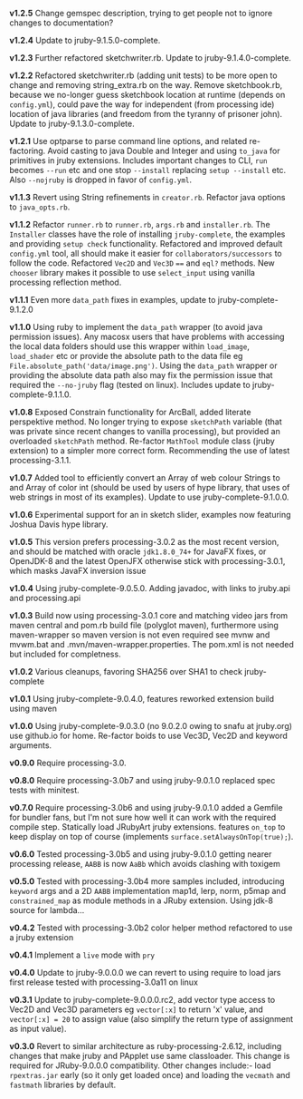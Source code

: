 
**v1.2.5** Change gemspec description, trying to get people not to ignore changes to documentation?

**v1.2.4** Update to jruby-9.1.5.0-complete.

**v1.2.3** Further refactored sketchwriter.rb. Update to jruby-9.1.4.0-complete.

**v1.2.2** Refactored sketchwriter.rb (adding unit tests) to be more open to change and removing string_extra.rb on the way. Remove sketchbook.rb, because we no-longer guess sketchbook location at runtime (depends on `config.yml`), could pave the way for independent (from processing ide) location of java libraries (and freedom from the tyranny of prisoner john). Update to jruby-9.1.3.0-complete.


**v1.2.1** Use optparse to parse command line options, and related re-factoring. Avoid casting to java Double and Integer and using `to_java` for primitives in jruby extensions. Includes important changes to CLI, `run` becomes `--run` etc and one stop `--install` replacing `setup --install` etc.
Also `--nojruby` is dropped in favor of `config.yml`.

**v1.1.3** Revert using String refinements in `creator.rb`. Refactor java options to `java_opts.rb`.

**v1.1.2** Refactor `runner.rb` to `runner.rb`, `args.rb` and `installer.rb`. The `Installer` classes have the role of installing `jruby-complete`, the examples and providing `setup check` functionality. Refactored and improved default `config.yml` tool, all should make it easier for `collaborators/successors` to follow the code. Refactored `Vec2D` and `Vec3D` `==` and `eql?` methods. New `chooser` library makes it possible to use `select_input` using vanilla processing reflection method.

**v1.1.1** Even more `data_path` fixes in examples, update to jruby-complete-9.1.2.0

**v1.1.0** Using ruby to implement the `data_path` wrapper (to avoid java permission issues). Any macosx users that have problems with accessing the local data folders should use this wrapper within `load_image`, `load_shader` etc or provide the absolute path to the data file eg `File.absolute_path('data/image.png')`. Using the `data_path` wrapper or providing the absolute data path also may fix the permission issue that required the `--no-jruby` flag (tested on linux). Includes update to jruby-complete-9.1.1.0.

**v1.0.8** Exposed Constrain functionality for ArcBall, added literate perspektive method. No longer trying to expose `sketchPath` variable (that was private since recent changes to vanilla processing), but provided an overloaded `sketchPath` method. Re-factor `MathTool` module class (jruby extension) to a simpler more correct form. Recommending the use of latest processing-3.1.1.

**v1.0.7** Added tool to efficiently convert an Array of web colour Strings to and Array of color int (should be used by users of hype library, that uses of web strings in most of its examples). Update to use jruby-complete-9.1.0.0.

**v1.0.6** Experimental support for an in sketch slider, examples now featuring Joshua Davis hype library.

**v1.0.5** This version prefers processing-3.0.2 as the most recent version, and should be matched with oracle `jdk1.8.0_74+` for JavaFX fixes, or OpenJDK-8 and the latest OpenJFX otherwise stick with processing-3.0.1, which masks JavaFX inversion issue

**v1.0.4** Using jruby-complete-9.0.5.0. Adding javadoc, with links to jruby.api and processing.api

**v1.0.3** Build now using processing-3.0.1 core and matching video jars from maven central and pom.rb build file (polyglot maven), furthermore using maven-wrapper so maven version is not even required see mvnw and mvwm.bat and .mvn/maven-wrapper.properties. The pom.xml is not needed but included for completness.

**v1.0.2** Various cleanups, favoring SHA256 over SHA1 to check jruby-complete

**v1.0.1** Using jruby-complete-9.0.4.0, features reworked extension build using maven

**v1.0.0** Using jruby-complete-9.0.3.0 (no 9.0.2.0 owing to snafu at jruby.org) use github.io for home. Re-factor boids to use Vec3D, Vec2D and keyword arguments.

**v0.9.0** Require processing-3.0.

**v0.8.0** Require processing-3.0b7 and using jruby-9.0.1.0 replaced spec tests with minitest.

**v0.7.0** Require processing-3.0b6 and using jruby-9.0.1.0 added a Gemfile for bundler fans, but I'm not sure how well it can work with the required compile step. Statically load JRubyArt jruby extensions. features `on_top` to keep display on top of course (implements `surface.setAlwaysOnTop(true);`).

**v0.6.0** Tested processing-3.0b5 and using jruby-9.0.1.0 getting nearer processing release, `AABB` is now `AaBb` which avoids clashing with toxigem

**v0.5.0** Tested with processing-3.0b4 more samples included, introducing `keyword` args and a 2D `AABB` implementation
map1d, lerp, norm, p5map and `constrained_map` as module methods in a JRuby extension. Using jdk-8 source for lambda...

**v0.4.2** Tested with processing-3.0b2 color helper method refactored to use a jruby extension

**v0.4.1** Implement a `live` mode with `pry`

**v0.4.0** Update to jruby-9.0.0.0 we can revert to using require to load jars first release tested with processing-3.0a11 on linux

**v0.3.1** Update to jruby-complete-9.0.0.0.rc2, add vector type access to Vec2D and Vec3D parameters eg `vector[:x]` to return 'x' value,  and `vector[:x] = 20` to assign value (also simplify the return type of assignment as input value).

**v0.3.0** Revert to similar architecture as ruby-processing-2.6.12, including changes that make jruby and PApplet use same classloader.  This change is required for JRuby-9.0.0.0 compatibility. Other changes include:- load `rpextras.jar` early (so it only get loaded once) and loading the `vecmath` and `fastmath` libraries by default.
